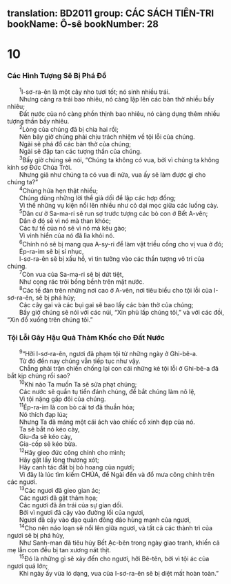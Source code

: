 translation: BD2011
group: CÁC SÁCH TIÊN-TRI
bookName: Ô-sê 
bookNumber: 28
-------

<div class="title"><h1>10</h1><h3>Các Hình Tượng Sẽ Bị Phá Ðổ</h3></div>
<span class="verse os_10_1">  <sup>1</sup>I-sơ-ra-ên là một cây nho tươi tốt; nó sinh nhiều trái.<br/>  Nhưng càng ra trái bao nhiêu, nó càng lập lên các bàn thờ nhiều bấy nhiêu;<br/>  Ðất nước của nó càng phồn thịnh bao nhiêu, nó càng dựng thêm nhiều tượng thần bấy nhiêu.<br/></span>
<span class="verse os_10_2">  <sup>2</sup>Lòng của chúng đã bị chia hai rồi;<br/>  Nên bây giờ chúng phải chịu trách nhiệm về tội lỗi của chúng.<br/>  Ngài sẽ phá đổ các bàn thờ của chúng;<br/>  Ngài sẽ đập tan các tượng thần của chúng.<br/></span>
<span class="verse os_10_3">  <sup>3</sup>Bấy giờ chúng sẽ nói, “Chúng ta không có vua, bởi vì chúng ta không kính sợ Ðức Chúa Trời.<br/>  Nhưng giả như chúng ta có vua đi nữa, vua ấy sẽ làm được gì cho chúng ta?”<br/></span>
<span class="verse os_10_4">  <sup>4</sup>Chúng hứa hẹn thật nhiều;<br/>  Chúng dùng những lời thề giả dối để lập các hợp đồng;<br/>  Vì thế những vụ kiện nổi lên nhiều như cỏ dại mọc giữa các luống cày.<br/></span>
<span class="verse os_10_5">  <sup>5</sup>Dân cư ở Sa-ma-ri sẽ run sợ trước tượng các bò con ở Bết A-vên;<br/>  Dân ở đó sẽ vì nó mà than khóc;<br/>  Các tư tế của nó sẽ vì nó mà kêu gào;<br/>  Vì vinh hiển của nó đã lìa khỏi nó.<br/></span>
<span class="verse os_10_6">  <sup>6</sup>Chính nó sẽ bị mang qua A-sy-ri để làm vật triều cống cho vị vua ở đó; <br/>  Ép-ra-im sẽ bị sỉ nhục,<br/>  I-sơ-ra-ên sẽ bị xấu hổ, vì tin tưởng vào các thần tượng vô tri của chúng. <br/></span>
<span class="verse os_10_7">  <sup>7</sup>Còn vua của Sa-ma-ri sẽ bị dứt tiệt,<br/>  Như cọng rác trôi bồng bềnh trên mặt nước.<br/></span>
<span class="verse os_10_8">  <sup>8</sup>Các tế đàn trên những nơi cao ở A-vên, nơi tiêu biểu cho tội lỗi của I-sơ-ra-ên, sẽ bị phá hủy;<br/>  Các cây gai và các bụi gai sẽ bao lấy các bàn thờ của chúng;<br/>  Bấy giờ chúng sẽ nói với các núi, “Xin phủ lấp chúng tôi,” và với các đồi, “Xin đổ xuống trên chúng tôi.”<br/></span>
<div class="title"><h3>Tội Lỗi Gây Hậu Quả Thảm Khốc cho Ðất Nước</h3></div>
<span class="verse os_10_9">  <sup>9</sup>“Hỡi I-sơ-ra-ên, ngươi đã phạm tội từ những ngày ở Ghi-bê-a.<br/>  Từ đó đến nay chúng vẫn tiếp tục như vậy.<br/>  Chẳng phải trận chiến chống lại con cái những kẻ tội lỗi ở Ghi-bê-a đã bắt kịp chúng rồi sao?<br/></span>
<span class="verse os_10_10">  <sup>10</sup>Khi nào Ta muốn Ta sẽ sửa phạt chúng;<br/>  Các nước sẽ quần tụ tiến đánh chúng, để bắt chúng làm nô lệ,<br/>  Vì tội nặng gấp đôi của chúng.<br/></span>
<span class="verse os_10_11">  <sup>11</sup>Ép-ra-im là con bò cái tơ đã thuần hóa;<br/>  Nó thích đạp lúa;<br/>  Nhưng Ta đã máng một cái ách vào chiếc cổ xinh đẹp của nó.<br/>  Ta sẽ bắt nó kéo cày, <br/>  Giu-đa sẽ kéo cày, <br/>  Gia-cốp sẽ kéo bừa.<br/></span>
<span class="verse os_10_12">  <sup>12</sup>Hãy gieo đức công chính cho mình;<br/>  Hãy gặt lấy lòng thương xót;<br/>  Hãy canh tác đất bị bỏ hoang của ngươi;<br/>  Vì đây là lúc tìm kiếm CHÚA, để Ngài đến và đổ mưa công chính trên các ngươi.<br/></span>
<span class="verse os_10_13">  <sup>13</sup>Các ngươi đã gieo gian ác;<br/>  Các ngươi đã gặt thảm họa;<br/>  Các ngươi đã ăn trái của sự gian dối.<br/>  Bởi vì ngươi đã cậy vào đường lối của ngươi,<br/>  Ngươi đã cậy vào đạo quân đông đảo hùng mạnh của ngươi,<br/></span>
<span class="verse os_10_14">  <sup>14</sup>Cho nên náo loạn sẽ nổi lên giữa ngươi, và tất cả các thành trì của ngươi sẽ bị phá hủy,<br/>  Như Sanh-man đã tiêu hủy Bết Ạc-bên trong ngày giao tranh, khiến cả mẹ lẫn con đều bị tan xương nát thịt.<br/></span>
<span class="verse os_10_15">  <sup>15</sup>Ðó là những gì sẽ xảy đến cho ngươi, hỡi Bê-tên, bởi vì tội ác của ngươi quá lớn;<br/>  Khi ngày ấy vừa ló dạng, vua của I-sơ-ra-ên sẽ bị diệt mất hoàn toàn.”<br/></span>
